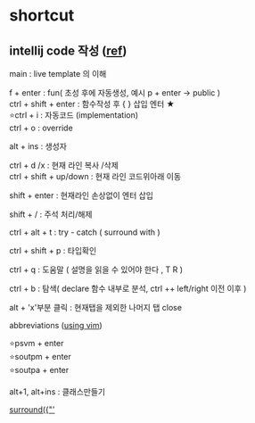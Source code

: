 # shortcut

## intellij code 작성  ([ref](https://ifuwanna.tistory.com/241))
main                  : live template 의 이해     

f + enter : fun( 초성 후에 자동생성, 예시 p + enter -> public )  
ctrl + shift + enter     : 함수작성 후 { } 삽입 엔터 ★   
⭐ctrl + i : 자동코드 (implementation)  
ctrl + o : override  

alt + ins : 생성자  

ctrl + d /x              : 현재 라인 복사 /삭제   
ctrl + shift + up/down  : 현재 라인 코드위아래 이동  

shift + enter           : 현재라인 손상없이 엔터 삽입

shift + /               : 주석 처리/해제
  
ctrl + alt + t         : try - catch ( surround with )

ctrl + shift + p : 타입확인

ctrl + q : 도움말 ( 설명을 읽을 수 있어야 한다 , T R )

ctrl + b : 탐색( declare 함수 내부로 분석, ctrl ++ left/right 이전 이후 )

alt + 'x'부분 클릭 : 현재탭을 제외한 나머지 탭 close  



 abbreviations ([using vim](https://stackoverflow.com/questions/44718146/vim-have-incorrect-cursor)) 

⭐psvm + enter  
⭐soutpm + enter  
⭐soutpa + enter  


alt+1, alt+ins : 클래스만들기



[surround({"'](https://www.jetbrains.com/idea/guide/tips/surround-with-brackets-quotes/)    



